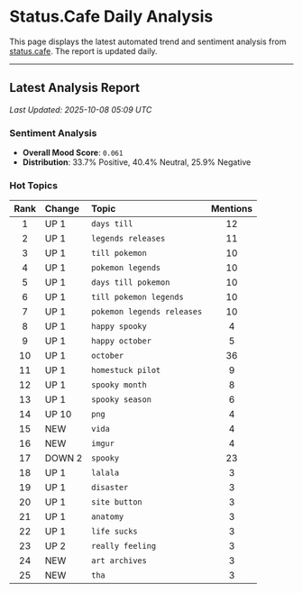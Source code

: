 # Status.Cafe Daily Analysis

This page displays the latest automated trend and sentiment analysis from [status.cafe](https://status.cafe/). The report is updated daily.

---

## Latest Analysis Report

<!-- START_ANALYSIS_SECTION -->

*Last Updated: 2025-10-08 05:09 UTC*

### Sentiment Analysis
- **Overall Mood Score**: `0.061` 
- **Distribution**: 33.7% Positive, 40.4% Neutral, 25.9% Negative

### Hot Topics
| Rank | Change | Topic | Mentions |
|:----:|:-------|:------|:--------:|
| 1 | UP 1 | `days till` | 12 |
| 2 | UP 1 | `legends releases` | 11 |
| 3 | UP 1 | `till pokemon` | 10 |
| 4 | UP 1 | `pokemon legends` | 10 |
| 5 | UP 1 | `days till pokemon` | 10 |
| 6 | UP 1 | `till pokemon legends` | 10 |
| 7 | UP 1 | `pokemon legends releases` | 10 |
| 8 | UP 1 | `happy spooky` | 4 |
| 9 | UP 1 | `happy october` | 5 |
| 10 | UP 1 | `october` | 36 |
| 11 | UP 1 | `homestuck pilot` | 9 |
| 12 | UP 1 | `spooky month` | 8 |
| 13 | UP 1 | `spooky season` | 6 |
| 14 | UP 10 | `png` | 4 |
| 15 | NEW | `vida` | 4 |
| 16 | NEW | `imgur` | 4 |
| 17 | DOWN 2 | `spooky` | 23 |
| 18 | UP 1 | `lalala` | 3 |
| 19 | UP 1 | `disaster` | 3 |
| 20 | UP 1 | `site button` | 3 |
| 21 | UP 1 | `anatomy` | 3 |
| 22 | UP 1 | `life sucks` | 3 |
| 23 | UP 2 | `really feeling` | 3 |
| 24 | NEW | `art archives` | 3 |
| 25 | NEW | `tha` | 3 |

<!-- END_ANALYSIS_SECTION -->
